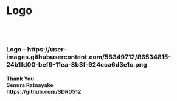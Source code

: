 <h1>Logo</h1>
<br>
<br>
<h3>Logo - https://user-images.githubusercontent.com/58349712/86534815-24b1fd00-bef9-11ea-8b3f-924cca6d3e1c.png</h3>
<h4>Thank You<br>
Senura Ratnayake<br>
https://github.com/SDR0512
